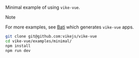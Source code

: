 Minimal example of using `vike-vue`.

> [!NOTE]
> For more examples, see [Bati](https://batijs.dev) which generates `vike-vue` apps.

```bash
git clone git@github.com:vikejs/vike-vue
cd vike-vue/examples/minimal/
npm install
npm run dev
```
